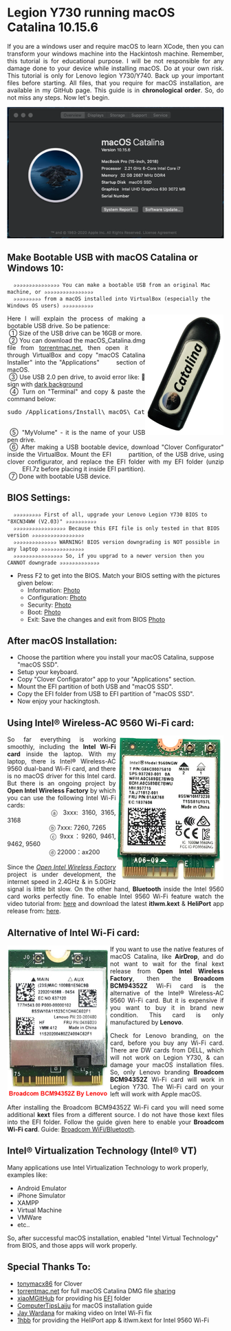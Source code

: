 # Legion Y730 running macOS Catalina 10.15.6
<p align="justify" >
If you are a windows user and require macOS to learn XCode, then you can transform your windows machine into the Hackintosh machine. Remember, this tutorial is for educational purpose. I will be not responsible for any damage done to your device while installing macOS. Do at your own risk. This tutorial is only for Lenovo legion Y730/Y740. Back up your important files before starting. All files, that you require for macOS installation, are available in my GitHub page. This guide is in <b>chronological order</b>. So, do not miss any steps. Now let's begin.
</p>
<p align="center"><img src="images/macOS.png"></p>


## Make Bootable USB with macOS Catalina or Windows 10:
```
  ✰✰✰✰✰✰✰✰✰✰✰✰✰✰✰ You can make a bootable USB from an original Mac machine, or ✰✰✰✰✰✰✰✰✰✰✰✰✰✰✰✰
  ✰✰✰✰✰✰✰✰✰ from a macOS installed into VirtualBox (especially the Windows OS users) ✰✰✰✰✰✰✰✰✰✰
  ```
<img align="right" src="images/catalina.jpg" height="280"></img>
<p align="justify" > 
  Here I will explain the process of making a bootable USB drive. So be patience:
  <br>&nbsp;① Size of the USB drive can be 16GB or more.
  <br>&nbsp;② You can download the macOS_Catalina.dmg file from <a href="https://www.torrentmac.net/macos-catalina-10-15-6-19g73/" target="_blank">torrentmac.net</a>, then open it &emsp;&emsp;through VirtualBox and copy "macOS Catalina Installer" into the "Applications" &emsp;&emsp;&nbsp;section of macOS.
  <br>&nbsp;③ Use USB 2.0 pen drive, to avoid error like: 🚫  sign with <a href="https://github.com/md-siam/Hackintosh-Legion-Y730_Y740/blob/master/images/USB_Disconnected.jpg" target="_blank">dark background</a>
  <br>&nbsp;④ Turn on "Terminal" and copy & paste the command below:

<pre><span class="note">sudo /Applications/Install\ macOS\ Catalina.app/Contents/Resources/createinstallmedia --volume /Volumes/<var>MyVolume</var>
</span></pre>
<p align="justify" > 
  <br>&nbsp;⑤ "MyVolume" - it is the name of your USB pen drive.
  <br>&nbsp;⑥ After making a USB bootable device, download "Clover Configurator" inside the VirtualBox. Mount the EFI &emsp;&emsp;&ensp;partition, of the USB drive, using clover configurator, and replace the EFI folder with my EFI folder (unzip &emsp;&emsp;&ensp;EFI.7z before placing it inside EFI partition).
  <br>&nbsp;⑦ Done with bootable USB device.
</p>

## BIOS Settings:
```
  ✰✰✰✰✰✰✰✰✰ First of all, upgrade your Lenovo Legion Y730 BIOS to "8XCN34WW (V2.03)" ✰✰✰✰✰✰✰✰✰✰
  ✰✰✰✰✰✰✰✰✰✰✰✰✰✰✰✰✰ Because this EFI file is only tested in that BIOS version ✰✰✰✰✰✰✰✰✰✰✰✰✰✰✰✰✰
  ✰✰✰✰✰✰✰✰✰✰✰✰✰✰ WARNING! BIOS version downgrading is NOT possible in any laptop ✰✰✰✰✰✰✰✰✰✰✰✰✰✰
  ✰✰✰✰✰✰✰✰✰✰✰✰✰✰✰✰ So, if you upgrad to a newer version then you CANNOT downgrade ✰✰✰✰✰✰✰✰✰✰✰✰✰
  ```
  
- Press F2 to get into the BIOS. Match your BIOS setting with the pictures given below:
  - Information: [Photo](https://github.com/md-siam/Hackintosh-Legion-Y730_Y740/blob/master/images/BIOS_0.jpg)
  - Configuration: [Photo](https://github.com/md-siam/Hackintosh-Legion-Y730_Y740/blob/master/images/BIOS_1.jpg)
  - Security: [Photo](https://github.com/md-siam/Hackintosh-Legion-Y730_Y740/blob/master/images/BIOS_2.jpg)
  - Boot: [Photo](https://github.com/md-siam/Hackintosh-Legion-Y730_Y740/blob/master/images/BIOS_3.jpg)
  - Exit: Save the changes and exit from BIOS [Photo](https://github.com/md-siam/Hackintosh-Legion-Y730_Y740/blob/master/images/BIOS_4.jpg)

## After macOS Installation: 
  - Choose the partition where you install your macOS Catalina, suppose "macOS SSD".
  - Setup your keyboard.
  - Copy "Clover Configarator" app to your "Applications" section.
  - Mount the EFI partition of both USB and "macOS SSD".
  - Copy the EFI folder from USB to EFI partition of "macOS SSD".
  - Now enjoy your hackingtosh.

## Using Intel® Wireless-AC 9560 Wi-Fi card:
<img align="right" src="images/intel_9560.png" height="340">
<p align="justify" >
So far everything is working smoothly, including the <b>Intel Wi-Fi card</b> inside the laptop. With my laptop, there is Intel® Wireless-AC 9560 dual-band Wi-Fi card, and there is no macOS driver for this Intel card. But there is an ongoing project by <b>Open Intel Wireless Factory</b> by which you can use the following Intel Wi-Fi cards: 
  <br>&emsp;&emsp;&emsp;&emsp;&emsp;&emsp;&emsp;ⓐ 3xxx: 3160, 3165, 3168 
  <br>&emsp;&emsp;&emsp;&emsp;&emsp;&emsp;&emsp;ⓑ 7xxx: 7260, 7265 
  <br>&emsp;&emsp;&emsp;&emsp;&emsp;&emsp;&emsp;ⓒ 9xxx：9260, 9461, 9462, 9560 
  <br>&emsp;&emsp;&emsp;&emsp;&emsp;&emsp;&emsp;ⓓ 22000：ax200
<br><br>Since the <i><a href="https://github.com/1hbb/OpenIntelWireless-Factory" target="_blank">Open Intel Wireless Factory</a></i> project is under development, the internet speed in 2.4GHz & in 5.0GHz signal is little bit slow. On the other hand, <b>Bluetooth</b> inside the Intel 9560 card works perfectly fine. To enable Intel 9560 Wi-Fi feature watch the video tutorial from: <a href="https://www.youtube.com/watch?v=j6Fa5r1Ufi0" target="_blank">here</a> and download the latest <b>itlwm.kext</b> & <b>HeliPort</b> app release from: <a href="https://github.com/1hbb/OpenIntelWireless-Factory/releases/tag/2020-07-26" target="_blank">here</a>.
</p>


## Alternative of Intel Wi-Fi card:
<img align="left" src="images/BCM94352Z.jpg" height="360">
<p align="justify" >
If you want to use the native features of macOS Catalina, like <b>AirDrop</b>, and do not want to wait for the final kext release from <b>Open Intel Wireless Factory</b>, then the <b>Broadcom BCM94352Z</b> Wi-Fi card is the alternative of the Intel® Wireless-AC 9560 Wi-Fi card. But it is expensive if you want to buy it in brand new condition. This card is only manufactured by <b>Lenovo</b>.
</p>
<p align="justify" >
Check for Lenovo branding, on the card, before you buy any Wi-Fi card. There are DW cards from DELL, which will not work on Legion Y730, & can damage your macOS installation files. So, only Lenovo branding <b>Broadcom BCM94352Z</b> Wi-Fi card will work in Legion Y730. The Wi-Fi card on your left will work with Apple macOS.
</p>
<p align="justify" >
After installing the Broadcom BCM94352Z Wi-Fi card you will need some additional <b>kext</b> files from a different source. I do not have those kext files into the EFI folder. Follow the guide given here to enable your <b>Broadcom Wi-Fi card</b>. Guide: <a href="https://www.tonymacx86.com/threads/broadcom-wifi-bluetooth-guide.242423/" target="_blank">Broadcom WiFi/Bluetooth</a>.
</p>

## Intel® Virtualization Technology (Intel® VT)
Many applications use Intel Virtualization Technology to work properly, examples like:
- Android Emulator
- iPhone Simulator
- XAMPP
- Virtual Machine
- VMWare
- etc..

So, after successful macOS installation, enabled "Intel Virtual Technology" from BIOS, and those apps will work properly.


## Special Thanks To:
 - [tonymacx86](https://www.tonymacx86.com) for Clover
 - [torrentmac.net](www.torrentmac.net) for full macOS Catalina DMG file [sharing](https://www.torrentmac.net/macos-catalina-10-15-6-19g73/)
 - [xiaoMGitHub](https://github.com/xiaoMGitHub) for providing his [EFI](https://github.com/xiaoMGitHub/LEGION_Y7000Series_Hackintosh/releases/tag/v3.0.2) folder
 - [ComputerTipsLaiju](https://www.youtube.com/watch?v=57aA8e9YQSg&t=66s) for macOS installation guide
 - [Jay Wardana](https://www.youtube.com/watch?v=j6Fa5r1Ufi0) for making video on Intel Wi-Fi fix
 - [1hbb](https://github.com/1hbb/OpenIntelWireless-Factory/releases/tag/2020-07-26) for providing the HeliPort app & itlwm.kext for Intel 9560 Wi-Fi

